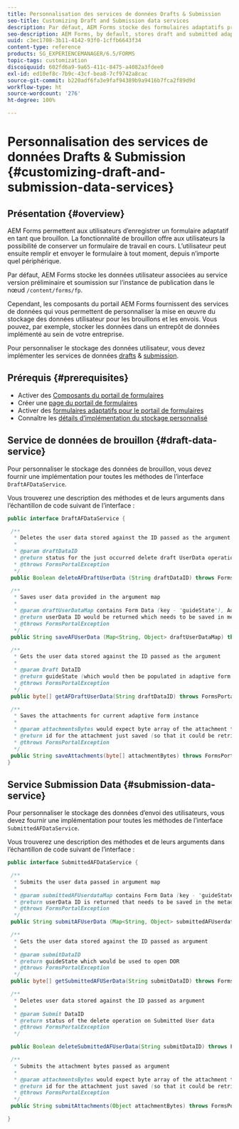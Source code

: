 ```yaml
---
title: Personnalisation des services de données Drafts & Submission
seo-title: Customizing Draft and Submission data services
description: Par défaut, AEM Forms stocke des formulaires adaptatifs préliminaires (brouillons) et envoyés dans un nœud par défaut de l’instance de publication. Vous pouvez toutefois configurer les services Drafts & Submission d’AEM Forms afin de personnaliser le stockage des formulaires adaptatifs préliminaires et envoyés.
seo-description: AEM Forms, by default, stores draft and submitted adaptive forms in a default node on the Publish instance. However, you can configure the draft and submission data services of AEM Forms to customize the storage of draft and submitted adaptive forms.
uuid: c3ec1708-3b11-4142-93f0-1cffb6643f34
content-type: reference
products: SG_EXPERIENCEMANAGER/6.5/FORMS
topic-tags: customization
discoiquuid: 602fd6a9-9a65-411c-8475-a4082a3fdee0
exl-id: ed10ef8c-7b9c-43cf-bea8-7cf9742a8cac
source-git-commit: b220adf6fa3e9faf94389b9a9416b7fca2f89d9d
workflow-type: ht
source-wordcount: '276'
ht-degree: 100%

---
```


# Personnalisation des services de données Drafts &amp; Submission {#customizing-draft-and-submission-data-services}

## Présentation {#overview}

AEM Forms permettent aux utilisateurs d’enregistrer un formulaire adaptatif en tant que brouillon. La fonctionnalité de brouillon offre aux utilisateurs la possibilité de conserver un formulaire de travail en cours. L’utilisateur peut ensuite remplir et envoyer le formulaire à tout moment, depuis n’importe quel périphérique.

Par défaut, AEM Forms stocke les données utilisateur associées au service version préliminaire et soumission sur l’instance de publication dans le nœud `/content/forms/fp`.

Cependant, les composants du portail AEM Forms fournissent des services de données qui vous permettent de personnaliser la mise en œuvre du stockage des données utilisateur pour les brouillons et les envois. Vous pouvez, par exemple, stocker les données dans un entrepôt de données implémenté au sein de votre entreprise.

Pour personnaliser le stockage des données utilisateur, vous devez implémenter les services de données [drafts](/help/forms/using/custom-draft-submission-data-services.md#p-draft-data-service-p) &amp; [submission](/help/forms/using/custom-draft-submission-data-services.md#p-submission-data-service-p).

## Prérequis {#prerequisites}

* Activer des [Composants du portail de formulaires](/help/forms/using/enabling-forms-portal-components.md)
* Créer une [page du portail de formulaires](/help/forms/using/creating-form-portal-page.md)
* Activer des [formulaires adaptatifs pour le portail de formulaires](/help/forms/using/draft-submission-component.md)
* Connaître les [détails d’implémentation du stockage personnalisé](/help/forms/using/draft-submission-component.md#customizing-the-storage)

## Service de données de brouillon {#draft-data-service}

Pour personnaliser le stockage des données de brouillon, vous devez fournir une implémentation pour toutes les méthodes de l’interface `DraftAFDataService`.

Vous trouverez une description des méthodes et de leurs arguments dans l’échantillon de code suivant de l’interface : 

```java
public interface DraftAFDataService {

 /**
  * Deletes the user data stored against the ID passed as the argument
  *
  * @param draftDataID
  * @return status for the just occurred delete draft UserData operation
  * @throws FormsPortalException
  */
 public Boolean deleteAFDraftUserData (String draftDataID) throws FormsPortalException;

 /**
  * Saves user data provided in the argument map
  *
  * @param draftUserDataMap contains Form Data (key - "guideState"), Adaptive Form Name (Key - "guideName"), and Draft DataID (Key - "userDataID") in case of update
  * @return userData ID would be returned which needs to be saved in metadata node
  * @throws FormsPortalException
  */
 public String saveAFUserData (Map<String, Object> draftUserDataMap) throws FormsPortalException;

 /**
  * Gets the user data stored against the ID passed as the argument
  *
  * @param Draft DataID
  * @return guideState (which would then be populated in adaptive form to reload the draft) which is stored against draftDataID
  * @throws FormsPortalException
  */
 public byte[] getAFDraftUserData(String draftDataID) throws FormsPortalException;

 /**
  * Saves the attachments for current adaptive form instance
  *
  * @param attachmentsBytes would expect byte array of the attachment to be saved
  * @return id for the attachment just saved (so that it could be retrieved later)
  * @throws FormsPortalException
  */
 public String saveAttachments(byte[] attachmentBytes) throws FormsPortalException;
}
```

## Service Submission Data  {#submission-data-service}

Pour personnaliser le stockage des données d’envoi des utilisateurs, vous devez fournir une implémentation pour toutes les méthodes de l’interface `SubmittedAFDataService`.

Vous trouverez une description des méthodes et de leurs arguments dans l’échantillon de code suivant de l’interface : 

```java
public interface SubmittedAFDataService {

 /**
  * Submits the user data passed in argument map
  *
  * @param submittedAFUserdataMap contains Form Data (key - "guideState"), Adaptive Form Name (Key - "guideName"), and Draft DataID (Key - "userDataID")
  * @return userData ID is returned that needs to be saved in the metadata node
  * @throws FormsPortalException
  */
 public String submitAFUserData (Map<String, Object> submittedAFUserdataMap) throws FormsPortalException;

 /**
  * Gets the user data stored against the ID passed as argument
  *
  * @param submitDataID
  * @return guideState which would be used to open DOR
  * @throws FormsPortalException
  */
 public byte[] getSubmittedAFUSerData(String submitDataID) throws FormsPortalException;

 /**
  * Deletes user data stored against the ID passed as argument
  *
  * @param Submit DataID
  * @return status of the delete operation on Submitted User data
  * @throws FormsPortalException
  */

 public Boolean deleteSubmittedAFUserData(String submitDataID) throws FormsPortalException;

 /**
  * Submits the attachment bytes passed as argument
  *
  * @param attachmentsBytes would expect byte array of the attachment to be saved
  * @return id for the attachment just saved (so that it could be retrieved later)
  * @throws FormsPortalException
  */
 public String submitAttachments(Object attachmentBytes) throws FormsPortalException;

}
```
